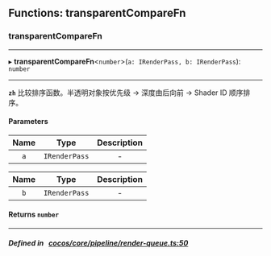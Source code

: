 ## Functions: transparentCompareFn

### transparentCompareFn


___
▸ **transparentCompareFn**<`number`\>(`a: IRenderPass, b: IRenderPass`): `number`
___



**`zh`** 比较排序函数。半透明对象按优先级 -> 深度由后向前 -> Shader ID 顺序排序。




#### Parameters

| Name | Type | Description |
| :------: | :------: | :------: |
| `a` | `IRenderPass` | - |

| Name | Type | Description |
| :------: | :------: | :------: |
| `b` | `IRenderPass` | - |


#### Returns `number` 
___


##### Defined in &nbsp;   [cocos/core/pipeline/render-queue.ts:50](https://github.com/cocos-creator/engine/blob/c7bf6b8a9/cocos/core/pipeline/render-queue.ts#L50)&nbsp;
